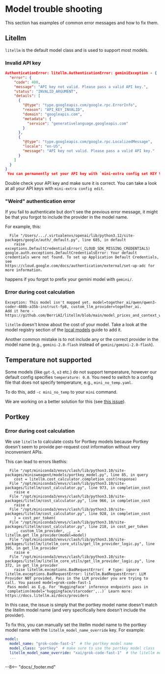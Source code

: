 # Model trouble shooting

This section has examples of common error messages and how to fix them.

## Litellm

`litellm` is the default model class and is used to support most models.

### Invalid API key

```json
AuthenticationError: litellm.AuthenticationError: geminiException - {
  "error": {
    "code": 400,
    "message": "API key not valid. Please pass a valid API key.",
    "status": "INVALID_ARGUMENT",
    "details": [
      {
        "@type": "type.googleapis.com/google.rpc.ErrorInfo",
        "reason": "API_KEY_INVALID",
        "domain": "googleapis.com",
        "metadata": {
          "service": "generativelanguage.googleapis.com"
        }
      },
      {
        "@type": "type.googleapis.com/google.rpc.LocalizedMessage",
        "locale": "en-US",
        "message": "API key not valid. Please pass a valid API key."
      }
    ]
  }
}
 You can permanently set your API key with `mini-extra config set KEY VALUE`.
```

Double check your API key and make sure it is correct.
You can take a look at all your API keys with `mini-extra config edit`.

### "Weird" authentication error

If you fail to authenticate but don't see the previous error message,
it might be that you forgot to include the provider in the model name.

For example, this:

```
  File "/Users/.../.virtualenvs/openai/lib/python3.12/site-packages/google/auth/_default.py", line 685, in default
    raise exceptions.DefaultCredentialsError(_CLOUD_SDK_MISSING_CREDENTIALS)
google.auth.exceptions.DefaultCredentialsError: Your default credentials were not found. To set up Application Default Credentials, see
https://cloud.google.com/docs/authentication/external/set-up-adc for more information.
```

happens if you forgot to prefix your gemini model with `gemini/`.

### Error during cost calculation

```
Exception: This model isn't mapped yet. model=together_ai/qwen/qwen3-coder-480b-a35b-instruct-fp8, custom_llm_provider=together_ai.
Add it here - https://github.com/BerriAI/litellm/blob/main/model_prices_and_context_window.json.
```

`litellm` doesn't know about the cost of your model.
Take a look at the model registry section of the [local models](local_models.md) guide to add it.

Another common mistake is to not include any or the correct provider in the model name (e.g., `gemini-2.0-flash` instead of `gemini/gemini-2.0-flash`).

## Temperature not supported

Some models (like `gpt-5`, `o3` etc.) do not support temperature, however our default config specifies `temperature: 0.0`.
You need to switch to a config file that does not specify temperature, e.g., `mini_no_temp.yaml`.

To do this, add `-c mini_no_temp` to your `mini` command.

We are working on a better solution for this (see [this issue](https://github.com/SWE-agent/mini-swe-agent/issues/488)).

## Portkey

### Error during cost calculation

We use `litellm` to calculate costs for Portkey models because Portkey doesn't seem to provide per-request cost information without
very inconvenient APIs.

This can lead to errors likethis:

```
  File "/opt/miniconda3/envs/clash/lib/python3.10/site-packages/minisweagent/models/portkey_model.py", line 85, in query
    cost = litellm.cost_calculator.completion_cost(response)
  File "/opt/miniconda3/envs/clash/lib/python3.10/site-packages/litellm/cost_calculator.py", line 973, in completion_cost
    raise e
  File "/opt/miniconda3/envs/clash/lib/python3.10/site-packages/litellm/cost_calculator.py", line 966, in completion_cost
    raise e
  File "/opt/miniconda3/envs/clash/lib/python3.10/site-packages/litellm/cost_calculator.py", line 928, in completion_cost
    ) = cost_per_token(
  File "/opt/miniconda3/envs/clash/lib/python3.10/site-packages/litellm/cost_calculator.py", line 218, in cost_per_token
    _, custom_llm_provider, _, _ = litellm.get_llm_provider(model=model)
  File "/opt/miniconda3/envs/clash/lib/python3.10/site-packages/litellm/litellm_core_utils/get_llm_provider_logic.py", line 395, in get_llm_provider
    raise e
  File "/opt/miniconda3/envs/clash/lib/python3.10/site-packages/litellm/litellm_core_utils/get_llm_provider_logic.py", line 372, in get_llm_provider
    raise litellm.exceptions.BadRequestError(  # type: ignore
litellm.exceptions.BadRequestError: litellm.BadRequestError: LLM Provider NOT provided. Pass in the LLM provider you are trying to call. You passed model=grok-code-fast-1
 Pass model as E.g. For 'Huggingface' inference endpoints pass in `completion(model='huggingface/starcoder',..)` Learn more: https://docs.litellm.ai/docs/providers
```

In this case, the issue is simply that the portkey model name doesn't match the litellm model name (and very specifically here
doesn't include the provider).

To fix this, you can manually set the litellm model name to the portkey model name with the `litellm_model_name_override` key.
For example:

```yaml
model:
  model_name: "grok-code-fast-1"  # the portkey model name
  model_class: "portkey"  # make sure to use the portkey model class
  litellm_model_name_override: "xai/grok-code-fast-1"  # the litellm model name for cost information
  ...
```

--8<-- "docs/_footer.md"

